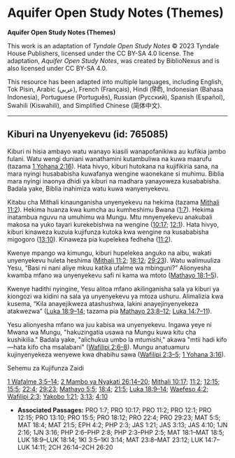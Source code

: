 # Aquifer Open Study Notes (Themes)

**Aquifer Open Study Notes (Themes)**

This work is an adaptation of *Tyndale Open Study Notes* © 2023 Tyndale House Publishers, licensed under the CC BY\-SA 4\.0 license. The adaptation, *Aquifer Open Study Notes*, was created by BiblioNexus and is also licensed under CC BY\-SA 4\.0\.

This resource has been adapted into multiple languages, including English, Tok Pisin, Arabic (عربي), French (Français), Hindi (हिंदी), Indonesian (Bahasa Indonesia), Portuguese (Português), Russian (Русский), Spanish (Español), Swahili (Kiswahili), and Simplified Chinese (简体中文).



--------------------------------

## Kiburi na Unyenyekevu (id: 765085)

Kiburi ni hisia ambayo watu wanayo kiasili wanapofanikiwa au kufikia jambo fulani. Watu wengi duniani wanathamini kutambuliwa na kuwa maarufu (tazama [1 Yohana 2:16](https://ref.ly/1John2:16)). Hata hivyo, kiburi hutokana na kujifikiria sana, na mara nyingi husababisha kuwafanya wengine waonekane si muhimu. Biblia mara nyingi inaonya dhidi ya kiburi na madhara yanayoweza kusababisha. Badala yake, Biblia inahimiza watu kuwa wanyenyekevu.

Kitabu cha Mithali kinaunganisha unyenyekevu na hekima (tazama [Mithali 11:2](https://ref.ly/Prov11:2)). Hekima huanza kwa kumcha au kumheshimu Bwana ([1:7](https://ref.ly/Prov1:7)). Hekima inatambua nguvu na umuhimu wa Mungu. Mtu mnyenyekevu anakubali makosa na yuko tayari kurekebishwa na wengine ([10:17](https://ref.ly/Prov10:17); [12:1](https://ref.ly/Prov12:1)). Hata hivyo, kiburi kinaweza kuzuia kujifunza kutoka kwa wengine na kusababisha migogoro ([13:10](https://ref.ly/Prov13:10)). Kinaweza pia kupelekea fedheha ([11:2](https://ref.ly/Prov11:2)).

Kwenye mpango wa kimungu, kiburi hupelekea anguko na aibu, wakati unyenyekevu huleta heshima ([Mithali 11:2](https://ref.ly/Prov11:2); [18:12](https://ref.ly/Prov18:12); [29:23](https://ref.ly/Prov29:23)). Watu walimuuliza Yesu, “Basi ni nani aliye mkuu katika ufalme wa mbinguni?” Alionyesha kwamba mfano wa unyenyekevu safi ni kama wa mtoto ([Mathayo 18:1–5](https://ref.ly/Matt18:1-Matt18:5)).

Kwenye hadithi nyingine, Yesu alitoa mfano akilinganisha sala ya kiburi ya kiongozi wa kidini na sala ya unyenyekevu ya mtoza ushuru. Alimalizia kwa kusema, “Kila anayejikweza atashushwa, lakini anayejinyenyekeza atakwezwa” ([Luka 18:9–14](https://ref.ly/Luke18:9-Luke18:14); tazama pia [Mathayo 23:8–12](https://ref.ly/Matt23:8-Matt23:12); [Luka 14:7–11](https://ref.ly/Luke14:7-Luke14:11)).

Yesu alionyesha mfano wa juu kabisa wa unyenyekevu. Ingawa yeye ni Mwana wa Mungu, "hakuzingatia usawa na Mungu kuwa kitu cha kushikilia." Badala yake, "alichukua umbo la mtumishi," akawa "mtii hadi kifo—hata kifo cha msalabani" ([Wafilipi 2:6–8](https://ref.ly/Phil2:6-Phil2:8)). Mungu anatuamuru kujinyenyekeza wenyewe kwa dhabihu sawa ([Wafilipi 2:3–5](https://ref.ly/Phil2:3-Phil2:5); [1 Yohana 3:16](https://ref.ly/1John3:16)).

Sehemu za Kujifunza Zaidi

[1 Wafalme 3:5–14](https://ref.ly/1Kgs3:5-1Kgs3:14); [2 Mambo ya Nyakati 26:14–20](https://ref.ly/2Chr26:14-2Chr26:20); [Mithali 10:17](https://ref.ly/Prov10:17); [11:2](https://ref.ly/Prov11:2); [12:15](https://ref.ly/Prov12:15); [15:5](https://ref.ly/Prov15:5); [22:4](https://ref.ly/Prov22:4); [29:23](https://ref.ly/Prov29:23); [Mathayo 5:5](https://ref.ly/Matt5:5); [18:4](https://ref.ly/Matt18:4); [21:5](https://ref.ly/Matt21:5); [Luka 18:9–14](https://ref.ly/Luke18:9-Luke18:14); [Waefeso 4:2](https://ref.ly/Eph4:2); [Wafilipi 2:3](https://ref.ly/Phil2:3); [Yakobo 1:21](https://ref.ly/Jas1:21); [3:13](https://ref.ly/Jas3:13); [4:10](https://ref.ly/Jas4:10)

* **Associated Passages:** PRO 1:7; PRO 10:17; PRO 11:2; PRO 12:1; PRO 12:15; PRO 13:10; PRO 15:5; PRO 18:12; PRO 22:4; PRO 29:23; MAT 5:5; MAT 18:4; MAT 21:5; EPH 4:2; PHP 2:3; JAS 1:21; JAS 3:13; JAS 4:10; 1JN 2:16; 1JN 3:16; PHP 2:6–PHP 2:8; PHP 2:3–PHP 2:5; MAT 18:1–MAT 18:5; LUK 18:9–LUK 18:14; 1KI 3:5–1KI 3:14; MAT 23:8–MAT 23:12; LUK 14:7–LUK 14:11; 2CH 26:14–2CH 26:20

